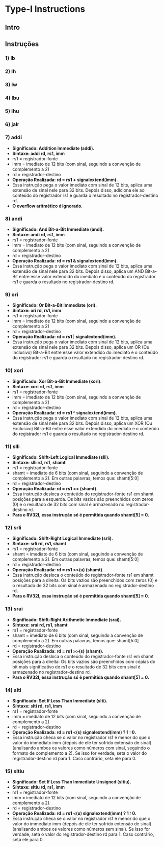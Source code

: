 # Type-I Instructions

## Intro

## Instruções 
### 1) lb

### 2) lh

### 3) lw

### 4) lbu

### 5) lhu

### 6) jalr

### 7) addi
* __Significado: Addition Immediate (addi).__
* __Síntaxe: addi rd, rs1, imm__
* rs1 = registrador-fonte
* imm = imediato de 12 bits (com sinal, seguindo a convenção de complemento a 2)
* rd = registrador-destino
* __Operação Realizada: rd = rs1 + signalextend(imm).__
* Essa instrução pega o valor imediato com sinal de 12 bits, aplica uma extensão de sinal nele para 32 bits. Depois disso, adiciona ele ao conteúdo do registrador rs1 e guarda o resultado no registrador-destino rd.
* __O overflow aritmético é ignorado.__

### 8) andi
* __Significado: And Bit-a-Bit Immediate (andi).__
* __Síntaxe: andi rd, rs1, imm__
* rs1 = registrador-fonte
* imm = imediato de 12 bits (com sinal, seguindo a convenção de complemento a 2)
* rd = registrador-destino
* __Operação Realizada: rd = rs1 & signalextend(imm).__
* Essa instrução pega o valor imediato com sinal de 12 bits, aplica uma extensão de sinal nele para 32 bits. Depois disso, aplica um AND Bit-a-Bit entre esse valor extendido do imediato e o conteúdo do registrador rs1 e guarda o resultado no registrador-destino rd.

### 9) ori
* __Significado: Or Bit-a-Bit Immediate (ori).__
* __Síntaxe: ori rd, rs1, imm__
* rs1 = registrador-fonte
* imm = imediato de 12 bits (com sinal, seguindo a convenção de complemento a 2)
* rd = registrador-destino
* __Operação Realizada: rd = rs1 | signalextend(imm).__
* Essa instrução pega o valor imediato com sinal de 12 bits, aplica uma extensão de sinal nele para 32 bits. Depois disso, aplica um OR (Ou Inclusivo) Bit-a-Bit entre esse valor extendido do imediato e o conteúdo do registrador rs1 e guarda o resultado no registrador-destino rd.

### 10) xori
* __Significado: Xor Bit-a-Bit Immediate (xori).__
* __Síntaxe: xori rd, rs1, imm__
* rs1 = registrador-fonte
* imm = imediato de 12 bits (com sinal, seguindo a convenção de complemento a 2)
* rd = registrador-destino
* __Operação Realizada: rd = rs1 ^ signalextend(imm).__
* Essa instrução pega o valor imediato com sinal de 12 bits, aplica uma extensão de sinal nele para 32 bits. Depois disso, aplica um XOR (Ou Exclusivo) Bit-a-Bit entre esse valor extendido do imediato e o conteúdo do registrador rs1 e guarda o resultado no registrador-destino rd.

### 11) slli
* __Significado: Shift-Left Logical Immediate (slli).__
* __Síntaxe: slli rd, rs1, shamt__
* rs1 = registrador-fonte
* shamt = imediato de 6 bits (com sinal, seguindo a convenção de complemento a 2). Em outras palavras, temos que: shamt[5:0]
* rd = registrador-destino
* __Operação Realizada: rd = rs1 << (shamt).__
* Essa instrução desloca o conteúdo do registrador-fonte rs1 em shamt posições para a esquerda. Os bits vazios são preenchidos com zeros (0) e o resultado de 32 bits com sinal é armazenado no registrador-destino rd.
* __Para o RV32I, essa instrução só é permitida quando shamt[5] = 0.__

### 12) srli
* __Significado: Shift-Right Logical Immediate (srli).__
* __Síntaxe: srli rd, rs1, shamt__
* rs1 = registrador-fonte
* shamt = imediato de 6 bits (com sinal, seguindo a convenção de complemento a 2). Em outras palavras, temos que: shamt[5:0]
* rd = registrador-destino
* __Operação Realizada: rd = rs1 >>(u) (shamt).__
* Essa instrução desloca o conteúdo do registrador-fonte rs1 em shamt posições para a direita. Os bits vazios são preenchidos com zeros (0) e o resultado de 32 bits com sinal é armazenado no registrador-destino rd.
* __Para o RV32I, essa instrução só é permitida quando shamt[5] = 0.__

### 13) srai
* __Significado: Shift-Right Arithmetic Immediate (srai).__
* __Síntaxe: srai rd, rs1, shamt__
* rs1 = registrador-fonte
* shamt = imediato de 6 bits (com sinal, seguindo a convenção de complemento a 2). Em outras palavras, temos que: shamt[5:0]
* rd = registrador-destino
* __Operação Realizada: rd = rs1 >>(s) (shamt).__
* Essa instrução desloca o conteúdo do registrador-fonte rs1 em shamt posições para a direita. Os bits vazios são preenchidos com cópias do bit mais significativo de rs1 e o resultado de 32 bits com sinal é armazenado no registrador-destino rd.
* __Para o RV32I, essa instrução só é permitida quando shamt[5] = 0.__

### 14) slti
* __Significado: Set If Less Than Immediate (slti).__
* __Síntaxe: slti rd, rs1, imm__
* rs1 = registrador-fonte
* imm = imediato de 12 bits (com sinal, seguindo a convenção de complemento a 2).
* rd = registrador-destino
* __Operação Realizada: rd = rs1 <(s) signalextend(imm) ? 1 : 0.__
* Essa instrução checa se o valor no registrador rs1 é menor do que o valor do immediato imm (depois de ele ter sofrido extensão de sinal) (analisando ambos os valores como números com sinal, seguindo o formato de complemento a 2). Se isso for verdade, seta o valor do registrador-destino rd para 1. Caso contrário, seta ele para 0.

### 15) sltiu
* __Significado: Set If Less Than Immediate Unsigned (sltiu).__
* __Síntaxe: sltiu rd, rs1, imm__
* rs1 = registrador-fonte
* imm = imediato de 12 bits (com sinal, seguindo a convenção de complemento a 2).
* rd = registrador-destino
* __Operação Realizada: rd = rs1 <(u) signalextend(imm) ? 1 : 0.__
* Essa instrução checa se o valor no registrador rs1 é menor do que o valor do immediato imm (depois de ele ter sofrido extensão de sinal) (analisando ambos os valores como números sem sinal). Se isso for verdade, seta o valor do registrador-destino rd para 1. Caso contrário, seta ele para 0.
